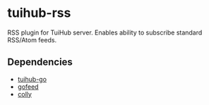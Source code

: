 # tuihub-rss

RSS plugin for TuiHub server. Enables ability to subscribe standard RSS/Atom feeds.

## Dependencies

- [tuihub-go](https://github.com/tuihub/tuihub-go)
- [gofeed](https://github.com/mmcdole/gofeed)
- [colly](https://github.com/gocolly/colly/v2)